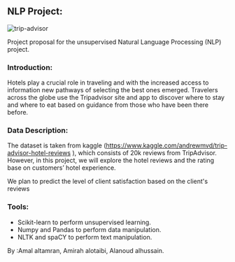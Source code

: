 ## NLP Project:


![trip-advisor](https://user-images.githubusercontent.com/90131899/141645902-cba2935f-4636-4e8a-87f4-30b4d7da109a.png)


Project proposal for the unsupervised Natural Language Processing (NLP) project.

### Introduction:
Hotels play a crucial role in traveling and with the increased access to information new pathways of selecting the best ones emerged.
Travelers across the globe use the Tripadvisor site and app to discover where to stay and where to eat based on guidance from those who have been there before.


### Data Description:
The dataset is taken from kaggle (https://www.kaggle.com/andrewmvd/trip-advisor-hotel-reviews ), which consists of 20k reviews from TripAdvisor.
However, in this project, we will explore the hotel reviews and the rating base on customers’ hotel experience.

We plan to predict the level of client satisfaction based on the client's reviews

### Tools:
* Scikit-learn to perform unsupervised learning.
* Numpy and Pandas to perform data manipulation.
* NLTK and spaCY to perform text manipulation.


By :Amal altamran, Amirah alotaibi, Alanoud alhussain.

